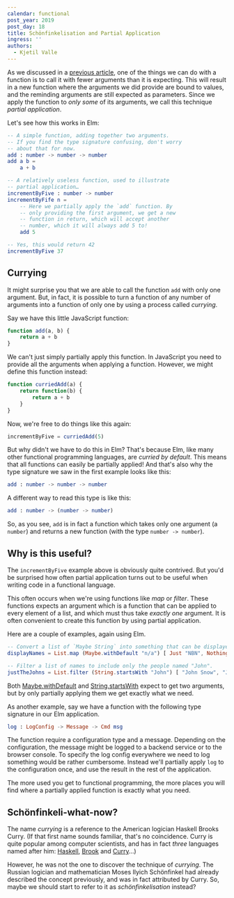 ```yaml
---
calendar: functional
post_year: 2019
post_day: 18
title: Schönfinkelisation and Partial Application
ingress: ''
authors:
  - Kjetil Valle
---
```

As we discussed in a [previous article](link-til-simens-artikkel-her), one of the things we can do with a function is to call it with fewer arguments than it is expecting. This will result in a new function where the arguments we did provide are bound to values, and the reminding arguments are still expected as parameters. Since we apply the function to _only some_ of its arguments, we call this technique _partial application_.

Let's see how this works in Elm:

```elm
-- A simple function, adding together two arguments.
-- If you find the type signature confusing, don't worry
-- about that for now.
add : number -> number -> number
add a b = 
	a + b

-- A relatively useless function, used to illustrate 
-- partial application…
incrementByFive : number -> number
incrementByFife n =
	-- Here we partially apply the `add` function. By
	-- only providing the first argument, we get a new
	-- function in return, which will accept another
	-- number, which it will always add 5 to!
	add 5

-- Yes, this would return 42
incrementByFive 37
```

## Currying

It might surprise you that we are able to call the function `add` with only one argument. But, in fact, it is possible to turn a function of any number of arguments into a function of only one by using a process called _currying_.

Say we have this little JavaScript function:

```javascript
function add(a, b) {
	return a + b
}
```

We can't just simply partially apply this function. In JavaScript you need to provide all the arguments when applying a function. However, we might define this function instead:

```javascript
function curriedAdd(a) {
	return function(b) {
		return a + b
	}
}
```

Now, we're free to do things like this again:

```javascript
incrementByFive = curriedAdd(5)
```

But why didn't we have to do this in Elm? That's because Elm, like many other functional programming languages, are _curried by default_. This means that all functions can easily be partially applied! And that's also why the type signature we saw in the first example looks like this:

```elm
add : number -> number -> number
```

A different way to read this type is like this:

```elm
add : number -> (number -> number)
```

So, as you see, `add` is in fact a function which takes only one argument (a `number`) and returns a new function (with the type `number -> number`).

## Why is this useful?

The `incrementByFive` example above is obviously quite contrived. But you'd be surprised how often partial application turns out to be useful when writing code in a functional language.

This often occurs when we're using functions like _map_ or _filter_. These functions expects an argument which is a function that can be applied to every element of a list, and which must thus take _exactly one_ argument. It is often convenient to create this function by using partial application.

Here are a couple of examples, again using Elm. 

```elm
-- Convert a list of `Maybe String` into something that can be displayed to the user, using "n/a" where we don't have a value.
displayNames = List.map (Maybe.withDefault "n/a") [ Just "NBN", Nothing, Just "Jinteki", Just "Wayland"]

-- Filter a list of names to include only the people named "John".
justTheJohns = List.filter (String.startsWith "John") [ "John Snow", "John Rambo", "James Bond", John McClane", "Jack Bauer"]
```

Both [Maybe.withDefault](https://package.elm-lang.org/packages/elm/core/latest/Maybe#withDefault) and [String.startsWith](https://package.elm-lang.org/packages/elm/core/latest/String#startsWith) expect to get two arguments, but by only partially applying them we get exactly what we need.

As another example, say we have a function with the following type signature in our Elm application.

```elm
log : LogConfig -> Message -> Cmd msg
```

The function require a configuration type and a message. Depending on the configuration, the message might be logged to a backend service or to the browser console. To specify the log config everywhere we need to log something would be rather cumbersome. Instead we'll partially apply `log` to the configuration once, and use the result in the rest of the application.

The more used you get to functional programming, the more places you will find where a partially applied function is exactly what you need.

## Schönfinkeli-what-now?

The name _currying_ is a reference to the American logician Haskell Brooks Curry. (If that first name sounds familiar, that's no coincidence. Curry is quite popular among computer scientists, and has in fact _three_ languages named after him: [Haskell](https://www.haskell.org/), [Brook](http://graphics.stanford.edu/projects/brookgpu/) and [Curry](https://www-ps.informatik.uni-kiel.de/currywiki/)…)

However, he was not the one to discover the technique of _currying_. The Russian logician and mathematician Moses Ilyich Schönfinkel had already described the concept previously, and was in fact attributed by Curry. So, maybe we should start to refer to it as _schönfinkelisation_ instead?
